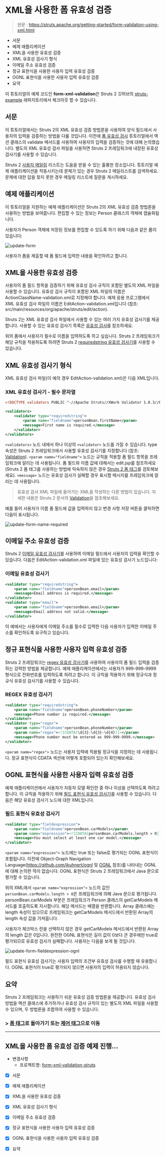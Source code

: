# XML을 사용한 폼 유효성 검증

> 원문 : https://struts.apache.org/getting-started/form-validation-using-xml.html

* 서문
* 예제 애플리케이션
*  XML을 사용한 유효성 검증
* XML 유효성 검사기 형식
* 이메일 주소 유효성 검증
* 정규 표현식을 사용한 사용자 입력 유효성 검증
* OGNL 표현식을 사용한 사용자 입력 유효성 검증
* 요약

이 튜토리얼의 예제 코드인 **form-xml-validation**은 Struts 2 깃허브의 [struts-example](https://github.com/apache/struts-examples) 레파지토리에서 체크아웃 할 수 있습니다.





## 서문

이 튜토리얼에서는 Struts 2의 XML 유효성 검증 방법론을 사용하여 양식 필드에서 사용자의 입력을 검증하는 방법을 다룰 것입니다. 이전에 [폼 유효성 검사](../form-validation) 튜토리얼에서 액션 클래스의 validate 메서드를 사용하여 사용자의 입력을 검증하는 것에 대해 논의했습니다. 별도의 XML 유효성 검사 파일을 사용하면 Struts 2 프레임워크에 내장된 유효성 검사기를 사용할 수 있습니다.

Struts 2 [사용자 메일링](http://struts.apache.org/mail.html) 리스트는 도움을 받을 수 있는 훌륭한 장소입니다. 튜토리얼 예제 애플리케이션을 작동시키는데 문제가 있는 경우 Struts 2 메일리스트를 검색하세요. 문제에 대한 답을 찾지 못한 경우 메일링 리스트에 질문을 게시하세요. 





## 예제 애플리케이션

이 튜토리얼을 지원하는 예제 애플리케이션은 Struts 2의 XML 유효성 검증 방법론을 사용하는 방법을 보여줍니다. 편집할 수 있는 정보는 Person 클래스의 객체에 캡슐화됩니다.

사용자가 Person 객체에 저장된 정보를 편집할 수 있도록 하기 위해 다음과 같은 폼이 있습니다:

![update-form](doc-resources/update-form.png)

사용자가 폼을 제출할 때 폼 필드에 입력한 내용을 확인하려고 합니다.





## XML을 사용한 유효성 검증

사용자의 폼 필드 항목을 검증하기 위해 유효성 검사 규칙이 포함된 별도의 XML 파일을 사용할 수 있습니다. 유효성 검사 규칙이 포함된 XML 파일의 이름은 ActionClassName-validation.xml로 지정해야 합니다. 예제 응용 프로그램에서 XML 유효성 검사 파일의 이름은 EditAction-validation.xml입니다 (참조: src/main/resources/org/apache/struts/edit/action).

Struts 2는 XML 유효성 검사 파일에서 사용할 수 있는 여러 가지 유효성 검사기를 제공합니다. 사용할 수 있는 유효성 검사기 목록은 [유효성 검사](https://struts.apache.org/core-developers/validation.html)를 참조하세요.

위의 폼에서 사용자가 필수로 이름을 입력하도록 하고 싶습니다. Struts 2 프레임워크가 해당 규칙을 적용하도록 하려면 Struts 2 [requiredstring 유효성 검사기](https://struts.apache.org/core-developers/requiredstring-validator.html)를 사용할 수 있습니다.





## XML 유효성 검사기 형식

XML 유효성 검사 파일(이 예의 경우 EditAction-validation.xml)은 다음 XML입니다.

### XML 유효성 검사기 - 필수 문자열

```xml
<!DOCTYPE validators PUBLIC "-//Apache Struts//XWork Validator 1.0.3//EN" "http://struts.apache.org/dtds/xwork-validator-1.0.3.dtd">

<validators>
    <validator type="requiredstring">
        <param name="fieldname">personBean.firstName</param>
        <message>First name is required.</message>
    </validator>
</validators>
```

`<validators>` 노드 내에서 하나 이상의 `<validator>` 노드를 가질 수 있습니다. type 속성은 Struts 2 프레임워크에서 사용할 유효성 검사기를 지정합니다 (참조: [Validation](https://struts.apache.org/core-developers/validation.html)). `<param name="fieldname">` 노드는 규칙을 적용할 폼 필드 항목을 프레임워크에 알리는 데 사용됩니다. 폼 필드와 이름 값에 대해서는 edit.jsp를 참조하세요(Struts 2 폼 태그를 사용하는 방법에 익숙하지 않은 경우 [Struts 2 폼 태그](../form-tags)를 검토해보세요). `<message>` 노드는 유효성 검사가 실패할 경우 표시할 메시지를 프레임워크에 알리는 데 사용됩니다.

> 유효성 검사 XML 파일에 들어가는 XML을 작성하는 다른 방법이 있습니다. 자세한 내용은 Struts 2 문서의 [Validation](https://struts.apache.org/core-developers/validation.html)을 참조해보세요.

예를 들어 사용자가 이름 폼 필드에 값을 입력하지 않고 변경 사항 저장 버튼을 클릭하면 다음이 표시됩니다.

![update-form-name-required](doc-resources/update-form-name-required.png)





## 이메일 주소 유효성 검증

Struts 2 [이메일 유효성 검사기](https://struts.apache.org/core-developers/email-validator.html)를 사용하여 이메일 필드에서 사용자의 입력을 확인할 수 있습니다. 다음은 EditAction-validation.xml 파일에 있는 유효성 검사기 노드입니다:

### 이메일 유효성 검사기

```xml
<validator type="requiredstring">
    <param name="fieldname">personBean.email</param>
    <message>Email address is required.</message>
</validator>
<validator type="email">
    <param name="fieldname">personBean.email</param>
    <message>Email address not valid.</message>
</validator>
```

이 예에서는 사용자에게 이메일 주소를 필수로 입력한 다음 사용자가 입력한 이메일 주소를 확인하도록 요구하고 있습니다.





## 정규 표현식을 사용한 사용자 입력 유효성 검증

Struts 2 프레임워크는 [regex 유효성 검사기](https://struts.apache.org/core-developers/regex-validator.html)를 사용하여 사용자의 폼 필드 입력을 검증하는 강력한 방법을 제공합니다. 예제 애플리케이션에서는 사용자가 999-999-9999 형식으로 전화번호를 입력하도록 하려고 합니다. 이 규칙을 적용하기 위해 정규식과 정규식 유효성 검사기를 사용할 수 있습니다.

### REGEX 유효성 검사기

```xml
<validator type="requiredstring">
    <param name="fieldname">personBean.phoneNumber</param>
    <message>Phone number is required.</message>
</validator>
<validator type="regex">
    <param name="fieldname">personBean.phoneNumber</param>
    <param name="regex"><![CDATA[\d{3}-\d{3}-\d{4}]]></param>
    <message>Phone number must be entered as 999-999-9999.</message>
</validator>
```

`<param name="regex">` 노드는 사용자 입력에 적용될 정규식을 지정하는 데 사용됩니다. 정규 표현식이 CDATA 섹션에 어떻게 포함되어 있는지 확인해보세요.





## OGNL 표현식을 사용한 사용자 입력 유효성 검증

예제 애플리케이션에서 사용자가 자동차 모델 확인란 중 하나 이상을 선택하도록 하려고 합니다. 이 규칙을 적용하기 위해 [필드 표현식 유효성 검사기](https://struts.apache.org/core-developers/fieldexpression-validator.html)를 사용할 수 있습니다. 다음은 해당 유효성 검사기 노드에 대한 XML입니다.

### 필드 표현식 유효성 검사기

```xml
<validator type="fieldexpression">
    <param name="fieldname">personBean.carModels</param>
    <param name="expression"><![CDATA[personBean.carModels.length > 0]]></param>
    <message>You must select at least one car model.</message>
</validator>
```

`<param name="expression">` 노드에는 true 또는 false로 평가되는 OGNL 표현식이 포함됩니다. 이전에 Object-Graph Navigation Language(https://github.com/jkuhnert/ognl 및 [OGNL](https://struts.apache.org/tag-developers/ognl.html) 참조)를 나타내는 OGNL에 대해 논의한 적이 없습니다. OGNL 표현식은 Struts 2 프레임워크에서 Java 문으로 평가할 수 있습니다.

위의 XML에서 `<param name="expression">` 노드의 값인 `personBean.carModels.length > 0`은 프레임워크에 의해 Java 문으로 평가됩니다. personBean.carModels 부분은 프레임워크가 Person 클래스의 getCarModels 메서드를 호출하도록 지시합니다. 해당 메서드는 배열을 반환합니다. Array 클래스에는 length 속성이 있으므로 프레임워크는 getCarModels 메서드에서 반환된 Array의 length 속성 값을 가져옵니다.

사용자가 체크박스 란을 선택하지 않은 경우 getCarModels 메서드에서 반환된 Array의 length 값은 0입니다. 완전한 OGNL 표현식은 길이 값이 0보다 큰 경우에만 true로 평가되므로 유효성 검사가 실패합니다. 사용자는 다음을 보게 될 것입니다. 

![update-form-fieldexpression-ognl](doc-resources/update-form-fieldexpression-ognl.png)

필드 표현식 유효성 검사기는 사용자 입력의 조건부 유효성 검사를 수행할 때 유용합니다. OGNL 표현식이 true로 평가되지 않으면 사용자의 입력이 허용되지 않습니다.





## 요약

Struts 2 프레임워크는 사용하기 쉬운 유효성 검증 방법론을 제공합니다. 유효성 검사 방법을 액션 클래스에 추가하거나 유효성 검사 규칙이 있는 별도의 XML 파일을 사용할 수 있으며, 두 방법론을 조합하여 사용할 수 있습니다.




### >  [폼 태그](../form-tags)로 돌아가기 또는 [제어 태그](../control-tags)으로 이동

---

## XML을 사용한 폼 유효성 검증 예제 진행...

* 변경사항
  * 프로젝트명: [form-xml-validation-struts](form-xml-validation-struts)
* [x] 서문
* [x] 예제 애플리케이션
* [x]  XML을 사용한 유효성 검증
* [x] XML 유효성 검사기 형식
* [x] 이메일 주소 유효성 검증
* [x] 정규 표현식을 사용한 사용자 입력 유효성 검증
* [x] OGNL 표현식을 사용한 사용자 입력 유효성 검증
* [x] 요약

